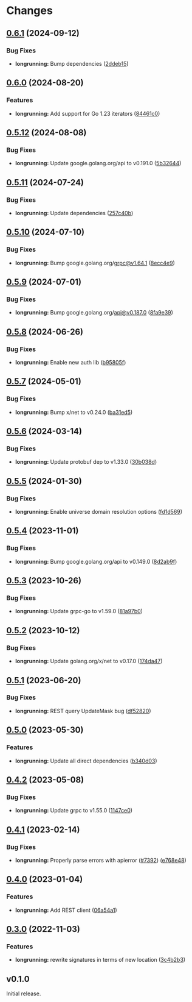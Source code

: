 # Changes

## [0.6.1](https://github.com/googleapis/google-cloud-go/compare/longrunning/v0.6.0...longrunning/v0.6.1) (2024-09-12)


### Bug Fixes

* **longrunning:** Bump dependencies ([2ddeb15](https://github.com/googleapis/google-cloud-go/commit/2ddeb1544a53188a7592046b98913982f1b0cf04))

## [0.6.0](https://github.com/googleapis/google-cloud-go/compare/longrunning/v0.5.12...longrunning/v0.6.0) (2024-08-20)


### Features

* **longrunning:** Add support for Go 1.23 iterators ([84461c0](https://github.com/googleapis/google-cloud-go/commit/84461c0ba464ec2f951987ba60030e37c8a8fc18))

## [0.5.12](https://github.com/googleapis/google-cloud-go/compare/longrunning/v0.5.11...longrunning/v0.5.12) (2024-08-08)


### Bug Fixes

* **longrunning:** Update google.golang.org/api to v0.191.0 ([5b32644](https://github.com/googleapis/google-cloud-go/commit/5b32644eb82eb6bd6021f80b4fad471c60fb9d73))

## [0.5.11](https://github.com/googleapis/google-cloud-go/compare/longrunning/v0.5.10...longrunning/v0.5.11) (2024-07-24)


### Bug Fixes

* **longrunning:** Update dependencies ([257c40b](https://github.com/googleapis/google-cloud-go/commit/257c40bd6d7e59730017cf32bda8823d7a232758))

## [0.5.10](https://github.com/googleapis/google-cloud-go/compare/longrunning/v0.5.9...longrunning/v0.5.10) (2024-07-10)


### Bug Fixes

* **longrunning:** Bump google.golang.org/grpc@v1.64.1 ([8ecc4e9](https://github.com/googleapis/google-cloud-go/commit/8ecc4e9622e5bbe9b90384d5848ab816027226c5))

## [0.5.9](https://github.com/googleapis/google-cloud-go/compare/longrunning/v0.5.8...longrunning/v0.5.9) (2024-07-01)


### Bug Fixes

* **longrunning:** Bump google.golang.org/api@v0.187.0 ([8fa9e39](https://github.com/googleapis/google-cloud-go/commit/8fa9e398e512fd8533fd49060371e61b5725a85b))

## [0.5.8](https://github.com/googleapis/google-cloud-go/compare/longrunning/v0.5.7...longrunning/v0.5.8) (2024-06-26)


### Bug Fixes

* **longrunning:** Enable new auth lib ([b95805f](https://github.com/googleapis/google-cloud-go/commit/b95805f4c87d3e8d10ea23bd7a2d68d7a4157568))

## [0.5.7](https://github.com/googleapis/google-cloud-go/compare/longrunning/v0.5.6...longrunning/v0.5.7) (2024-05-01)


### Bug Fixes

* **longrunning:** Bump x/net to v0.24.0 ([ba31ed5](https://github.com/googleapis/google-cloud-go/commit/ba31ed5fda2c9664f2e1cf972469295e63deb5b4))

## [0.5.6](https://github.com/googleapis/google-cloud-go/compare/longrunning/v0.5.5...longrunning/v0.5.6) (2024-03-14)


### Bug Fixes

* **longrunning:** Update protobuf dep to v1.33.0 ([30b038d](https://github.com/googleapis/google-cloud-go/commit/30b038d8cac0b8cd5dd4761c87f3f298760dd33a))

## [0.5.5](https://github.com/googleapis/google-cloud-go/compare/longrunning/v0.5.4...longrunning/v0.5.5) (2024-01-30)


### Bug Fixes

* **longrunning:** Enable universe domain resolution options ([fd1d569](https://github.com/googleapis/google-cloud-go/commit/fd1d56930fa8a747be35a224611f4797b8aeb698))

## [0.5.4](https://github.com/googleapis/google-cloud-go/compare/longrunning/v0.5.3...longrunning/v0.5.4) (2023-11-01)


### Bug Fixes

* **longrunning:** Bump google.golang.org/api to v0.149.0 ([8d2ab9f](https://github.com/googleapis/google-cloud-go/commit/8d2ab9f320a86c1c0fab90513fc05861561d0880))

## [0.5.3](https://github.com/googleapis/google-cloud-go/compare/longrunning/v0.5.2...longrunning/v0.5.3) (2023-10-26)


### Bug Fixes

* **longrunning:** Update grpc-go to v1.59.0 ([81a97b0](https://github.com/googleapis/google-cloud-go/commit/81a97b06cb28b25432e4ece595c55a9857e960b7))

## [0.5.2](https://github.com/googleapis/google-cloud-go/compare/longrunning/v0.5.1...longrunning/v0.5.2) (2023-10-12)


### Bug Fixes

* **longrunning:** Update golang.org/x/net to v0.17.0 ([174da47](https://github.com/googleapis/google-cloud-go/commit/174da47254fefb12921bbfc65b7829a453af6f5d))

## [0.5.1](https://github.com/googleapis/google-cloud-go/compare/longrunning/v0.5.0...longrunning/v0.5.1) (2023-06-20)


### Bug Fixes

* **longrunning:** REST query UpdateMask bug ([df52820](https://github.com/googleapis/google-cloud-go/commit/df52820b0e7721954809a8aa8700b93c5662dc9b))

## [0.5.0](https://github.com/googleapis/google-cloud-go/compare/longrunning/v0.4.2...longrunning/v0.5.0) (2023-05-30)


### Features

* **longrunning:** Update all direct dependencies ([b340d03](https://github.com/googleapis/google-cloud-go/commit/b340d030f2b52a4ce48846ce63984b28583abde6))

## [0.4.2](https://github.com/googleapis/google-cloud-go/compare/longrunning/v0.4.1...longrunning/v0.4.2) (2023-05-08)


### Bug Fixes

* **longrunning:** Update grpc to v1.55.0 ([1147ce0](https://github.com/googleapis/google-cloud-go/commit/1147ce02a990276ca4f8ab7a1ab65c14da4450ef))

## [0.4.1](https://github.com/googleapis/google-cloud-go/compare/longrunning/v0.4.0...longrunning/v0.4.1) (2023-02-14)


### Bug Fixes

* **longrunning:** Properly parse errors with apierror ([#7392](https://github.com/googleapis/google-cloud-go/issues/7392)) ([e768e48](https://github.com/googleapis/google-cloud-go/commit/e768e487e10b197ba42a2339014136d066190610))

## [0.4.0](https://github.com/googleapis/google-cloud-go/compare/longrunning/v0.3.0...longrunning/v0.4.0) (2023-01-04)


### Features

* **longrunning:** Add REST client ([06a54a1](https://github.com/googleapis/google-cloud-go/commit/06a54a16a5866cce966547c51e203b9e09a25bc0))

## [0.3.0](https://github.com/googleapis/google-cloud-go/compare/longrunning/v0.2.1...longrunning/v0.3.0) (2022-11-03)


### Features

* **longrunning:** rewrite signatures in terms of new location ([3c4b2b3](https://github.com/googleapis/google-cloud-go/commit/3c4b2b34565795537aac1661e6af2442437e34ad))

## v0.1.0

Initial release.

